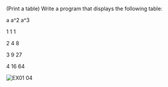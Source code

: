 (Print a table) Write a program that displays the following table:

a a^2 a^3

1 1 1

2 4 8

3 9 27

4 16 64

![EX01 04](https://user-images.githubusercontent.com/110781912/197054021-08660ad9-8dae-42dc-9d35-ecc0644d38ab.png)
